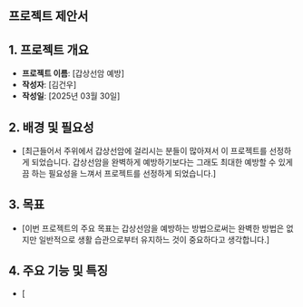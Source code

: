 ## 프로젝트 제안서

## 1. 프로젝트 개요
- **프로젝트 이름**: [갑상선암 예방]
- **작성자**: [김건우]
- **작성일**: [2025년 03월 30일]

## 2. 배경 및 필요성
- [최근들어서 주위에서 갑상선암에 걸리시는 분들이 많아져서 이 프로젝트를 선정하게 되었습니다. 갑상선암을 완벽하게 예방하기보다는 그래도 최대한 예방할 수 있게끔 하는 필요성을 느껴서 프로젝트를 선정하게 되었습니다.]

## 3. 목표
- [이번 프로젝트의 주요 목표는 갑상선암을 예방하는 방법으로써는 완벽한 방법은 없지만 일반적으로 생활 습관으로부터 유지하느 것이 중요하다고 생각합니다.]

## 4. 주요 기능 및 특징
- [
